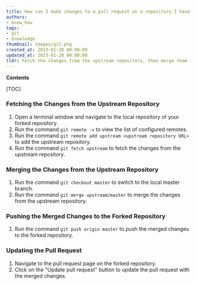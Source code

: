```yaml
---
title: How can I make changes to a pull request on a repository I have forked?
authors:
- know_how
tags:
- git
- knowledge
thumbnail: images/git.png
created_at: 2023-01-28 00:00:00
updated_at: 2023-01-28 00:00:00
tldr: Fetch the changes from the upstream repository, then merge them into your local forked repository and push the changes to your forked repository.
---
```


**Contents**

[TOC]

### Fetching the Changes from the Upstream Repository
1. Open a terminal window and navigate to the local repository of your forked repository.
2. Run the command `git remote -v` to view the list of configured remotes.
3. Run the command `git remote add upstream <upstream repository URL>` to add the upstream repository.
4. Run the command `git fetch upstream` to fetch the changes from the upstream repository.

### Merging the Changes from the Upstream Repository
1. Run the command `git checkout master` to switch to the local master branch.
2. Run the command `git merge upstream/master` to merge the changes from the upstream repository.

### Pushing the Merged Changes to the Forked Repository
1. Run the command `git push origin master` to push the merged changes to the forked repository.

### Updating the Pull Request
1. Navigate to the pull request page on the forked repository.
2. Click on the "Update pull request" button to update the pull request with the merged changes.
